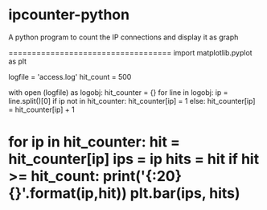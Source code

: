 # ipcounter-python
A python program to count the IP connections and display it as graph

===================================
import matplotlib.pyplot as plt

logfile = 'access.log'
hit_count = 500

with open (logfile) as logobj:
    hit_counter = {}
    for line in logobj:
        ip = line.split()[0]
        if ip not in hit_counter:
            hit_counter[ip] = 1
        else:
            hit_counter[ip] = hit_counter[ip] + 1

for ip in hit_counter:
    hit = hit_counter[ip]
    ips = ip
    hits = hit
    if hit >= hit_count:
        print('{:20} {}'.format(ip,hit))
        plt.bar(ips, hits)
==================================
